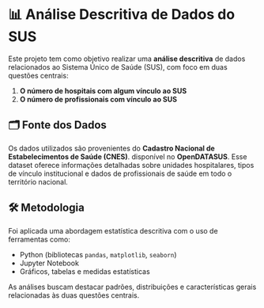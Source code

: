 # 📊 Análise Descritiva de Dados do SUS

Este projeto tem como objetivo realizar uma **análise descritiva** de dados relacionados ao Sistema Único de Saúde (SUS), com foco em duas questões centrais:

1. **O número de hospitais com algum vínculo ao SUS**  
2. **O número de profissionais com vínculo ao SUS**

## 🗂️ Fonte dos Dados

Os dados utilizados são provenientes do **Cadastro Nacional de Estabelecimentos de Saúde (CNES)**. disponível no **OpenDATASUS**. Esse dataset oferece informações detalhadas sobre unidades hospitalares, tipos de vínculo institucional e dados de profissionais de saúde em todo o território nacional.

## 🛠️ Metodologia

Foi aplicada uma abordagem estatística descritiva com o uso de ferramentas como:

- Python (bibliotecas `pandas`, `matplotlib`, `seaborn`)
- Jupyter Notebook
- Gráficos, tabelas e medidas estatísticas

As análises buscam destacar padrões, distribuições e características gerais relacionadas às duas questões centrais.


